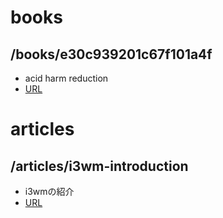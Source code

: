 # books
## /books/e30c939201c67f101a4f
- acid harm reduction
- [URL](https://zenn.dev/jumang4423/books/e30c939201c67f101a4f)

# articles

## /articles/i3wm-introduction
- i3wmの紹介
- [URL](https://zenn.dev/jumang4423/articles/i3wm-introduction)